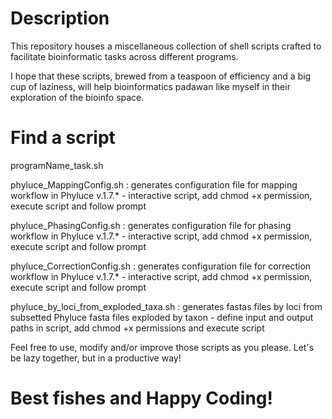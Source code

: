 # Description

This repository houses a miscellaneous collection of shell scripts crafted to facilitate bioinformatic tasks across different programs.  

I hope that these scripts, brewed from a teaspoon of efficiency and a big cup of laziness, will help bioinformatics padawan like myself in their exploration of the bioinfo space.

# Find a script  
programName_task.sh  
  
phyluce_MappingConfig.sh : generates configuration file for mapping workflow in Phyluce v.1.7.* - interactive script, add chmod +x permission, execute script and follow prompt  

phyluce_PhasingConfig.sh : generates configuration file for phasing workflow in Phyluce v.1.7.* - interactive script, add chmod +x permission, execute script and follow prompt  

phyluce_CorrectionConfig.sh : generates configuration file for correction workflow in Phyluce v.1.7.* - interactive script, add chmod +x permission, execute script and follow prompt

phyluce_by_loci_from_exploded_taxa.sh : generates fastas files by loci from subsetted Phyluce fasta files exploded by taxon - define input and output paths in script, add chmod +x permissions and execute script
  
Feel free to use, modify and/or improve those scripts as you please. Let's be lazy together, but in a productive way!  

# Best fishes and Happy Coding!
